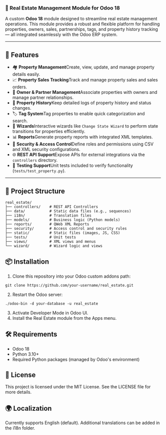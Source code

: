 ### 🏢 Real Estate Management Module for Odoo 18

A custom **Odoo 18** module designed to streamline real estate management operations. This module provides a robust and flexible platform for handling properties, owners, sales, partnerships, tags, and property history tracking — all integrated seamlessly with the Odoo ERP system.

---

## 🚀 Features

- 🏘️ **Property Management**Create, view, update, and manage property details easily.
- 📈 **Property Sales Tracking**Track and manage property sales and sales orders.
- 👤 **Owner & Partner Management**Associate properties with owners and manage partner relationships.
- 📜 **Property History**Keep detailed logs of property history and status changes.
- 🏷️ **Tag System**Tag properties to enable quick categorization and search.
- 🧙 **Wizards**Interactive wizards like `Change State Wizard` to perform state transitions for properties efficiently.
- 📊 **Reports**Generate property reports with integrated XML templates.
- 🔐 **Security & Access Control**Define roles and permissions using CSV and XML security configurations.
- 🌐 **REST API Support**Expose APIs for external integrations via the `controllers` directory.
- 🧪 **Testing Support**Unit tests included to verify functionality (`tests/test_property.py`).


---
## 📁 Project Structure

```plaintext
real_estate/
├── controllers/    # REST API Controllers
├── data/           # Static data files (e.g., sequences)
├── i18n/           # Translation files
├── models/         # Business logic (Python models)
├── reports/        # QWeb XML Reports
├── security/       # Access control and security rules
├── static/         # Static files (images, JS, CSS)
├── tests/          # Unit tests
├── views/          # XML views and menus
└── wizard/         # Wizard logic and views
```

## 📦 Installation

1. Clone this repository into your Odoo custom addons path:

```shellscript
git clone https://github.com/your-username/real_estate.git
```


2. Restart the Odoo server:

```shellscript
./odoo-bin -d your-database -u real_estate
```


3. Activate Developer Mode in Odoo UI.
4. Install the Real Estate module from the Apps menu.


## 🛠️ Requirements

- Odoo 18
- Python 3.10+
- Required Python packages (managed by Odoo's environment)



## 📜 License

This project is licensed under the MIT License. See the LICENSE file for more details.



## 🌍 Localization

Currently supports English (default). Additional translations can be added in the i18n folder.

